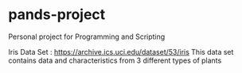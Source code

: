 # pands-project
Personal project for Programming and Scripting

Iris Data Set : https://archive.ics.uci.edu/dataset/53/iris
This data set contains data and characteristics from 3 different types of plants
